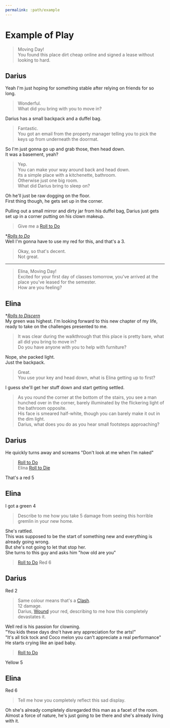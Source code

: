 ```yaml
---
permalink: :path/example
---
```


# Example of Play
> Moving Day!  
> You found this place dirt cheap online and signed a lease without looking to hard.

## Darius
Yeah I'm just hoping for something stable after relying on friends for so long.

> Wonderful.  
> What did you bring with you to move in?

Darius has a small backpack and a duffel bag.

> Fantastic.  
> You got an email from the property manager telling you to pick the keys up from underneath the doormat.

So I'm just gonna go up and grab those, then head down.  
It was a basement, yeah?

> Yep.  
> You can make your way around back and head down.  
> Its a simple place with a kitchenette, bathroom.  
> Otherwise just one big room.  
> What did Darius bring to sleep on?

Oh he'll just be raw dogging on the floor.  
First thing though, he gets set up in the corner.

Pulling out a small mirror and dirty jar from his duffel bag, Darius just gets set up in a corner putting on his clown makeup.

> Give me a [Roll to Do][Do]

**[Rolls to Do][Do]*  
Well I'm gonna have to use my red for this, and that's a 3.

> Okay, so that's decent.  
> Not great.

---

> Elina, Moving Day!  
> Excited for your first day of classes tomorrow, you've arrived at the place you've leased for the semester.  
> How are you feeling?

## Elina
**[Rolls to Discern][Discern]*  
My green was highest. I'm looking forward to this new chapter of my life, ready to take on the challenges presented to me.

> It was clear during the walkthrough that this place is pretty bare, what all did you bring to move in?  
> Do you have anyone with you to help with furniture?

Nope, she packed light.  
Just the backpack.

> Great.  
> You use your key and head down, what is Elina getting up to first?

I guess she'll get her stuff down and start getting settled.

> As you round the corner at the bottom of the stairs, you see a man hunched over in the corner, barely illuminated by the flickering light of the bathroom opposite.  
> His face is smeared half-white, though you can barely make it out in the dim light.  
> Darius, what does you do as you hear small footsteps approaching?

## Darius
He quickly turns away and screams "Don't look at me when I'm naked"

> [Roll to Do][Do]  
> Elina [Roll to Die][Die]

That's a red 5

## Elina
I got a green 4
> Describe to me how you take 5 damage from seeing this horrible gremlin in your new home.

She's rattled.  
This was supposed to be the start of something new and everything is already going wrong.  
But she's not going to let that stop her.  
She turns to this guy and asks him "how old are you"

> [Roll to Do][Do]
Red 6

## Darius
Red 2

> Same colour means that's a [Clash][Clash].  
> 12 damage.  
> Darius, [Wound][Wound] your red, describing to me how this completely devastates it.

Well red is his passion for clowning.  
"You kids these days dno't have any appreciation for the arts!"  
"It's all tick tock and Coco melon you can't appreciate a real performance"  
He starts crying like an ipad baby.

> [Roll to Do][Do]

Yellow 5

## Elina
Red 6

> Tell me how you completely reflect this sad display.

Oh she's already completely disregarded this man as a facet of the room.  
Almost a force of nature, he's just going to be there and she's already living with it.


[Do]: system#roll-to-do
[Die]: system#roll-to-die
[Clash]: system#clashes
[Discern]: system#roll-to-discern
[Wound]: system#health-damage-and-wounds